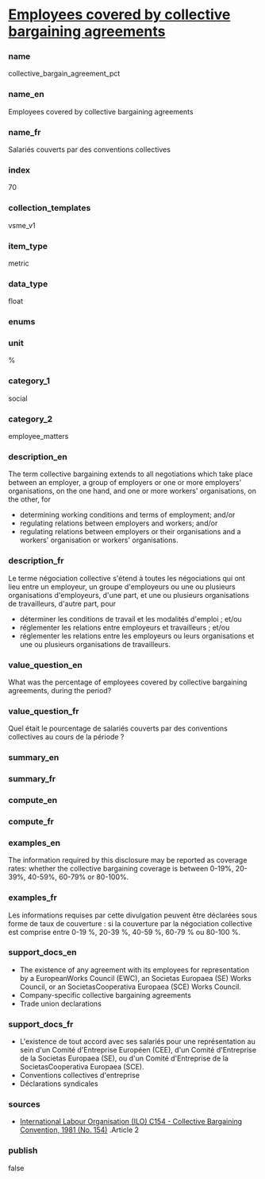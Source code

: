 
# [Employees covered by collective bargaining agreements](#collective_bargain_agreement_pct)

### name

collective_bargain_agreement_pct

### name_en

Employees covered by collective bargaining agreements

### name_fr

Salariés couverts par des conventions collectives

### index

70

### collection_templates

vsme_v1

### item_type

metric

### data_type

float

### enums



### unit

%

### category_1

social

### category_2

employee_matters

### description_en

The term collective bargaining extends to all negotiations which take place between an employer, a
group of employers or one or more employers' organisations, on the one hand, and one or more
workers' organisations, on the other, for
- determining working conditions and terms of employment; and/or
- regulating relations between employers and workers; and/or
- regulating relations between employers or their organisations and a workers' organisation or
workers' organisations.


### description_fr

Le terme négociation collective s'étend à toutes les négociations qui ont lieu entre un employeur,
un groupe d'employeurs ou une ou plusieurs organisations d'employeurs, d'une part, et une ou
plusieurs organisations de travailleurs, d'autre part, pour
- déterminer les conditions de travail et les modalités d'emploi ; et/ou
- réglementer les relations entre employeurs et travailleurs ; et/ou
- réglementer les relations entre les employeurs ou leurs organisations et une ou plusieurs
organisations de travailleurs.

### value_question_en

What was the percentage of employees covered by collective bargaining agreements, during the period?

### value_question_fr

Quel était le pourcentage de salariés couverts par des conventions collectives au cours de la
période ?

### summary_en



### summary_fr



### compute_en



### compute_fr



### examples_en

The information required by this disclosure may be reported as coverage rates: whether the
collective bargaining coverage is between 0-19%, 20-39%, 40-59%, 60-79% or 80-100%.

### examples_fr

Les informations requises par cette divulgation peuvent être déclarées sous forme de taux de
couverture : si la couverture par la négociation collective est comprise entre 0-19 %, 20-39 %,
40-59 %, 60-79 % ou 80-100 %.

### support_docs_en

- The existence of any agreement with its employees for representation by a EuropeanWorks Council
(EWC), an Societas Europaea (SE) Works Council, or an SocietasCooperativa Europaea (SCE) Works
Council.
- Company-specific collective bargaining agreements
- Trade union declarations

### support_docs_fr

- L'existence de tout accord avec ses salariés pour une représentation au sein d'un Comité
d'Entreprise Européen (CEE), d'un Comité d'Entreprise de la Societas Europaea (SE), ou d'un
Comité d'Entreprise de la SocietasCooperativa Europaea (SCE).
- Conventions collectives d'entreprise
- Déclarations syndicales

### sources

- [International Labour Organisation (ILO) C154 - Collective Bargaining
Convention, 1981 (No. 154)](https://www.ilo.org/dyn/normlex/en/f?p=NORMLEXPUB:12100:0::NO::P12100_ILO_CODE:C154)
.Article 2

### publish

false
